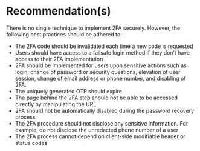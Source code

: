 # Recommendation(s)

There is no single technique to implement 2FA securely. However, the following best practices should be adhered to:

- The 2FA code should be invalidated each time a new code is requested
- Users should have access to a failsafe login method if they don’t have access to their 2FA implementation
- 2FA should be implemented for users upon sensitive actions such as login, change of password or security questions, elevation of user session, change of email address or phone number, and disabling of 2FA.
- The uniquely generated OTP should expire
- The page behind the 2FA step should not be able to be accessed directly by manipulating the URL
- 2FA should not be automatically disabled during the password recovery process
- The 2FA procedure should not disclose any sensitive information. For example, do not disclose the unredacted phone number of a user
- The 2FA process cannot depend on client-side modifiable header or status codes

